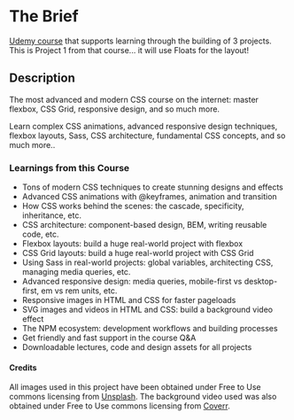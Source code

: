 # The Brief

[Udemy course](https://www.udemy.com/course/advanced-css-and-sass/learn/lecture) that supports learning through the building of 3 projects. This is Project 1 from that course... it will use Floats for the layout!

## Description

The most advanced and modern CSS course on the internet: master flexbox, CSS Grid, responsive design, and so much more.

Learn complex CSS animations, advanced responsive design techniques, flexbox layouts, Sass, CSS architecture, fundamental CSS concepts, and so much more..

### Learnings from this Course

* Tons of modern CSS techniques to create stunning designs and effects
* Advanced CSS animations with @keyframes, animation and transition
* How CSS works behind the scenes: the cascade, specificity, inheritance, etc.
* CSS architecture: component-based design, BEM, writing reusable code, etc.
* Flexbox layouts: build a huge real-world project with flexbox
* CSS Grid layouts: build a huge real-world project with CSS Grid
* Using Sass in real-world projects: global variables, architecting CSS, managing media queries, etc.
* Advanced responsive design: media queries, mobile-first vs desktop-first, em vs rem units, etc.
* Responsive images in HTML and CSS for faster pageloads
* SVG images and videos in HTML and CSS: build a background video effect
* The NPM ecosystem: development workflows and building processes
* Get friendly and fast support in the course Q&A
* Downloadable lectures, code and design assets for all projects

#### Credits

All images used in this project have been obtained under Free to Use commons licensing from [Unsplash](https://unsplash.com/).
The background video used was also obtained under Free to Use commons licensing from [Coverr](https://coverr.co/).
